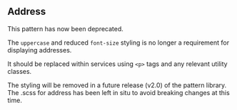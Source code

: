 ## Address
This pattern has now been deprecated. 

The `uppercase` and reduced `font-size` styling is no longer a requirement for displaying addresses. 

It should be replaced within services using `<p>` tags and any relevant utility classes.

The styling will be removed in a future release (v2.0) of the pattern library. The .scss for address has been left in situ to avoid breaking changes at this time.